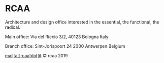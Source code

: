 # RCAA

Architecture and design office interested in the essential, the functional, the radical.

Main office: Via del Riccio 3/2, 40123 Bologna Italy

Branch office: Sint-Jorispoort 24 2000 Antwerpen Belgium

[mail[at]rcaa[dot]it](mailto:mail@rcaa.it)
© rcaa 2019
